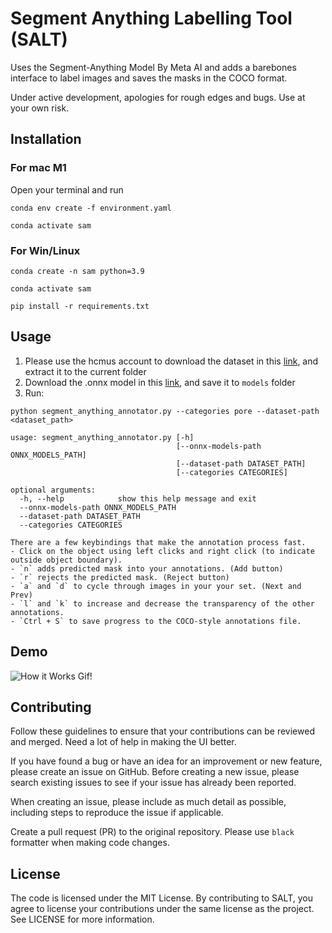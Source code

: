 # Segment Anything Labelling Tool (SALT)

Uses the Segment-Anything Model By Meta AI and adds a barebones interface to label images and saves the masks in the COCO format.

Under active development, apologies for rough edges and bugs. Use at your own risk.

## Installation
### For mac M1 
Open your terminal and run 
```shell
conda env create -f environment.yaml
```
```shell
conda activate sam 
```
### For Win/Linux 
```shell
conda create -n sam python=3.9 
```
```shell
conda activate sam 
```
```shell
pip install -r requirements.txt
```

## Usage
1. Please use the hcmus account to download the dataset in this [link](https://studenthcmusedu.sharepoint.com/:u:/r/sites/Thgicmytnh/Shared%20Documents/%C4%90%E1%BB%93%20%C3%A1n/DATASET/dataset.zip?csf=1&web=1&e=6VtJTd), and extract it to the current folder
2. Download the .onnx model in this [link](https://github.com/quyen228/salt/releases/download/v0.1.0/sam_onnx.570_520.onnx), and save it to `models` folder
3. Run:
```shell
python segment_anything_annotator.py --categories pore --dataset-path <dataset_path>
```
```shell
usage: segment_anything_annotator.py [-h]
                                     [--onnx-models-path ONNX_MODELS_PATH]
                                     [--dataset-path DATASET_PATH]
                                     [--categories CATEGORIES]

optional arguments:
  -h, --help            show this help message and exit
  --onnx-models-path ONNX_MODELS_PATH
  --dataset-path DATASET_PATH
  --categories CATEGORIES

```
    There are a few keybindings that make the annotation process fast.
    - Click on the object using left clicks and right click (to indicate outside object boundary).
    - `n` adds predicted mask into your annotations. (Add button)
    - `r` rejects the predicted mask. (Reject button)
    - `a` and `d` to cycle through images in your your set. (Next and Prev)
    - `l` and `k` to increase and decrease the transparency of the other annotations.
    - `Ctrl + S` to save progress to the COCO-style annotations file.

## Demo

![How it Works Gif!](https://github.com/anuragxel/salt/raw/main/assets/how-it-works.gif)

## Contributing

Follow these guidelines to ensure that your contributions can be reviewed and merged. Need a lot of help in making the UI better.

If you have found a bug or have an idea for an improvement or new feature, please create an issue on GitHub. Before creating a new issue, please search existing issues to see if your issue has already been reported. 

When creating an issue, please include as much detail as possible, including steps to reproduce the issue if applicable.

Create a pull request (PR) to the original repository. Please use `black` formatter when making code changes.

## License

The code is licensed under the MIT License. By contributing to SALT, you agree to license your contributions under the same license as the project. See LICENSE for more information.

